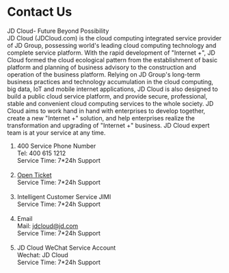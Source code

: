 # Contact Us
JD Cloud- Future Beyond Possibility<br />
JD Cloud (JDCloud.com) is the cloud computing integrated service provider of JD Group, possessing world's leading cloud computing technology and complete service platform. With the rapid development of "Internet +", JD Cloud formed the cloud ecological pattern from the establishment of basic platform and planning of business advisory to the construction and operation of the business platform. Relying on JD Group's long-term business practices and technology accumulation in the cloud computing, big data, IoT and mobile internet applications, JD Cloud is also designed to build a public cloud service platform, and provide secure, professional, stable and convenient cloud computing services to the whole society. JD Cloud aims to work hand in hand with enterprises to develop together, create a new "Internet +" solution, and help enterprises realize the transformation and upgrading of "Internet +" business. JD Cloud expert team is at your service at any time.
<br />
1. 400 Service Phone Number<br />
Tel: 400 615 1212<br />
Service Time: 7*24h Support<br /><br />
2. [Open Ticket](https://ticket.jdcloud.com/myorder/submit)<br />
Service Time: 7*24h Support<br /><br />
3. Intelligent Customer Service JIMI<br />
Service Time: 7*24h Support<br /><br />
4. Email<br />
Mail: jdcloud@jd.com<br />
Service Time: 7*24h Support<br /><br />
5. JD Cloud WeChat Service Account<br />
Wechat: JD Cloud<br />
Service Time: 7*24h Support
